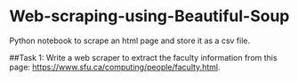 # Web-scraping-using-Beautiful-Soup
Python notebook to scrape an html page and store it as a csv file. 

##Task 1:
Write a web scraper to extract the faculty information from this page: https://www.sfu.ca/computing/people/faculty.html.
